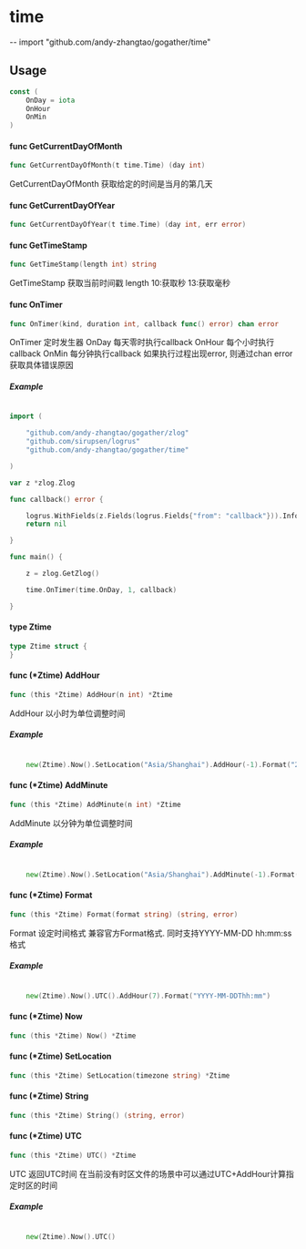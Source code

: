 # time
--
    import "github.com/andy-zhangtao/gogather/time"


## Usage

```go
const (
	OnDay = iota
	OnHour
	OnMin
)
```

#### func  GetCurrentDayOfMonth

```go
func GetCurrentDayOfMonth(t time.Time) (day int)
```
GetCurrentDayOfMonth 获取给定的时间是当月的第几天

#### func  GetCurrentDayOfYear

```go
func GetCurrentDayOfYear(t time.Time) (day int, err error)
```

#### func  GetTimeStamp

```go
func GetTimeStamp(length int) string
```
GetTimeStamp 获取当前时间戳 length 10:获取秒 13:获取毫秒

#### func  OnTimer

```go
func OnTimer(kind, duration int, callback func() error) chan error
```
OnTimer 定时发生器 OnDay 每天零时执行callback OnHour 每个小时执行callback OnMin 每分钟执行callback
如果执行过程出现error, 则通过chan error获取具体错误原因

##### Example

```go //定时每天执行callback函数 package main

import (

    "github.com/andy-zhangtao/gogather/zlog"
    "github.com/sirupsen/logrus"
    "github.com/andy-zhangtao/gogather/time"

)

var z *zlog.Zlog

func callback() error {

    logrus.WithFields(z.Fields(logrus.Fields{"from": "callback"})).Info("callback")
    return nil

}

func main() {

    z = zlog.GetZlog()

    time.OnTimer(time.OnDay, 1, callback)

}

```

#### type Ztime

```go
type Ztime struct {
}
```


#### func (*Ztime) AddHour

```go
func (this *Ztime) AddHour(n int) *Ztime
```
AddHour 以小时为单位调整时间

##### Example

```go

    new(Ztime).Now().SetLocation("Asia/Shanghai").AddHour(-1).Format("2006-01-02T15:04")

```

#### func (*Ztime) AddMinute

```go
func (this *Ztime) AddMinute(n int) *Ztime
```
AddMinute 以分钟为单位调整时间

##### Example

```go

    new(Ztime).Now().SetLocation("Asia/Shanghai").AddMinute(-1).Format("2006-01-02T15:04")

```

#### func (*Ztime) Format

```go
func (this *Ztime) Format(format string) (string, error)
```
Format 设定时间格式 兼容官方Format格式. 同时支持YYYY-MM-DD hh:mm:ss格式

##### Example

```go

    new(Ztime).Now().UTC().AddHour(7).Format("YYYY-MM-DDThh:mm")

```

#### func (*Ztime) Now

```go
func (this *Ztime) Now() *Ztime
```

#### func (*Ztime) SetLocation

```go
func (this *Ztime) SetLocation(timezone string) *Ztime
```

#### func (*Ztime) String

```go
func (this *Ztime) String() (string, error)
```

#### func (*Ztime) UTC

```go
func (this *Ztime) UTC() *Ztime
```
UTC 返回UTC时间 在当前没有时区文件的场景中可以通过UTC+AddHour计算指定时区的时间

##### Example

```go

    new(Ztime).Now().UTC()

```
